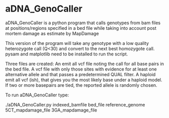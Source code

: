 # aDNA_GenoCaller
aDNA_GenoCaller is a python program that calls genotypes from bam files at positions/regions specified in a bed file while taking into account post mortem damage as estimate by MapDamage

This version of the program will take any genotype with a low quality heterozygote call (Q<30) and convert to the next best homozygote call. pysam and matplotlib need to be installed to run the script. 

Three files are created:
An emit all vcf file noting the call for all base pairs in the bed file.
A vcf file with only those sites with evidence for at least one alternative allele and that passes a predetermined QUAL filter.
A haploid emit all vcf (ish), that gives you the most likely base under a haploid model. If two or more basepairs are tied, the reported allele is randomly chosen.

To run aDNA_GenoCaller type:

./aDNA_GenoCaller.py indexed_bamfile bed_file reference_genome 5CT_mapdamage_file 3GA_mapdamage_file
